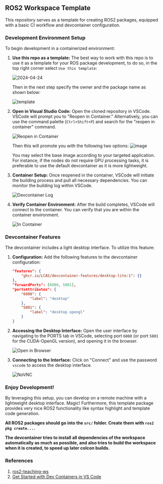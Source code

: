 ## ROS2 Workspace Template

This repository serves as a template for creating ROS2 packages, equipped with a basic CI workflow and devcontainer configuration.

### Development Environment Setup

To begin development in a containerized environment:

1. **Use this repo as a template:**
   The best way to work with this repo is to use it as a template for your ROS package development, to do so, in the top right corner select `Use this template`:
   
   ![2024-04-24](https://github.com/LCAS/ros2_pkg_template/assets/47870260/2aba3511-7a3f-4e88-a3c1-26ba2be48b45)

   Then in the next step specify the owner and the package name as shown below:
   
   ![template](https://github.com/LCAS/ros2_pkg_template/assets/47870260/b564c9d7-81d4-4dc1-baba-9355b59d09c1)
   

3. **Open in Visual Studio Code:**
   Open the cloned repository in VSCode. VSCode will prompt you to "Reopen in Container." Alternatively, you can use the command palette (`Ctrl+Shift+P`) and search for the "reopen in container" command.

   ![Reopen in Container](https://github.com/LCAS/ros2_pkg_template/assets/47870260/52b26ae9-ffe9-4e7c-afb9-88cee88f870f)

   Then this will promote you with the following two options:
   ![image](https://github.com/user-attachments/assets/d0885c75-59de-4b5d-a8b7-c38bf02444d4)

   You may select the base image according to your targeted application. For instance, if the nodes do not require GPU processing tasks, it is preferable to use the default devcontainer as it is more lightweight.

5. **Container Setup:**
   Once reopened in the container, VSCode will initiate the building process and pull all necessary dependencies. You can monitor the building log within VSCode.

   ![Devcontainer Log](https://github.com/LCAS/ros2_pkg_template/assets/47870260/4a01e140-972e-4f10-b866-acaabf6b4cfd)

6. **Verify Container Environment:**
   After the build completes, VSCode will connect to the container. You can verify that you are within the container environment.

   ![In Container](https://github.com/LCAS/ros2_pkg_template/assets/47870260/9efec878-5d83-4aed-a9d0-8a1cf6bbf655)

### Devcontainer Features

The devcontainer includes a light desktop interface. To utilize this feature:

1. **Configuration:**
   Add the following features to the devcontainer configuration:

   ```json
   "features": {
       "ghcr.io/LCAS/devcontainer-features/desktop-lite:1": {}
   },
   "forwardPorts": [6080, 5801],
   "portsAttributes": {
       "6080": {
           "label": "desktop"
       },
       "5801": {
           "label": "desktop opengl"
       }
   }
   ```

2. **Accessing the Desktop Interface:**
   Open the user interface by navigating to the PORTS tab in VSCode, selecting port `6080` (or port `5801` for the CUDA-OpenGL version), and opening it in the browser.

   ![Open in Browser](https://github.com/LCAS/ros2_pkg_template/assets/47870260/b61f4c95-453b-4c92-ad66-5133c91abb05)

3. **Connecting to the Interface:**
   Click on "Connect" and use the password `vscode` to access the desktop interface.

   ![NoVNC](https://github.com/LCAS/ros2_pkg_template/assets/47870260/71246a4c-fd02-4196-b390-b18804f9cd4e)

### Enjoy Development!

By leveraging this setup, you can develop on a remote machine with a lightweight desktop interface. Magic! Furthermore, this template package provides very nice ROS2 functionality like syntax highlight and template code generation. 

**All ROS2 packages should go into the `src/` folder. Create them with `ros2 pkg create...`.**

**The devcontainer tries to install all dependencies of the workspace automatically as much as possible, and also tries to build the workspace when it is created, to speed up later colcon builds.**

### References

1. [ros2-teaching-ws](https://github.com/LCAS/ros2-teaching-ws)
2. [Get Started with Dev Containers in VS Code](https://youtu.be/b1RavPr_878?si=ADepc_VocOHTXP55)
